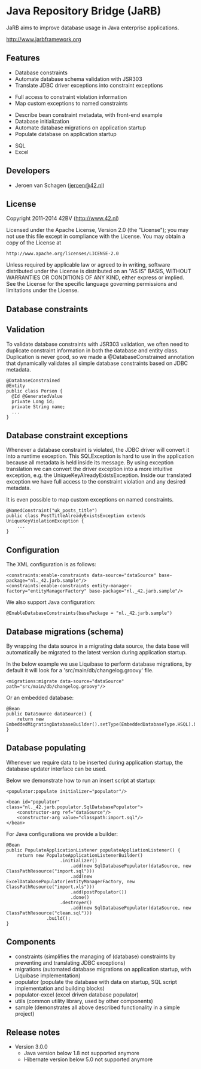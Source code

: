 Java Repository Bridge (JaRB)
=============================

JaRB aims to improve database usage in Java enterprise applications.

http://www.jarbframework.org

Features
--------
 * Database constraints
  * Automate database schema validation with JSR303
  * Translate JDBC driver exceptions into constraint exceptions
   + Full access to constraint violation information
   + Map custom exceptions to named constraints
  * Describe bean constraint metadata, with front-end example
 * Database initialization
  * Automate database migrations on application startup
  * Populate database on application startup
   + SQL
   + Excel

Developers
----------
 * Jeroen van Schagen (jeroen@42.nl)
 
License
-------
 Copyright 2011-2014 42BV (http://www.42.nl)

   Licensed under the Apache License, Version 2.0 (the "License");
   you may not use this file except in compliance with the License.
   You may obtain a copy of the License at

	http://www.apache.org/licenses/LICENSE-2.0

   Unless required by applicable law or agreed to in writing, software
   distributed under the License is distributed on an "AS IS" BASIS,
   WITHOUT WARRANTIES OR CONDITIONS OF ANY KIND, either express or implied.
   See the License for the specific language governing permissions and
   limitations under the License.

Database constraints
--------------------

Validation
----------
To validate database constraints with JSR303 validation, we often need to
duplicate constraint information in both the database and entity class.
Duplication is never good, so we made a @DatabaseConstrained annotation that
dynamically validates all simple database constraints based on JDBC metadata.

    @DatabaseConstrained
    @Entity
    public class Person {
      @Id @GeneratedValue
      private Long id;
      private String name;
      ...
    }

Database constraint exceptions
------------------------------
Whenever a database constraint is violated, the JDBC driver will convert it
into a runtime exception. This SQLException is hard to use in the application
because all metadata is held inside its message. By using exception translation
we can convert the driver exception into a more intuitive exception, e.g. the
UniqueKeyAlreadyExistsException. Inside our translated exception we have full
access to the constraint violation and any desired metadata.

It is even possible to map custom exceptions on named constraints.

	@NamedConstraint("uk_posts_title")
	public class PostTitleAlreadyExistsException extends UniqueKeyViolationException {
		...
	}
	
Configuration
-------------

The XML configuration is as follows:	

	<constraints:enable-constraints data-source="dataSource" base-package="nl._42.jarb.sample"/>
	<constraints:enable-constraints entity-manager-factory="entityManagerFactory" base-package="nl._42.jarb.sample"/>

We also support Java configuration:

	@EnableDatabaseConstraints(basePackage = "nl._42.jarb.sample")

Database migrations (schema)
----------------------------
By wrapping the data source in a migrating data source, the data base will
automatically be migrated to the latest version during application startup.

In the below example we use Liquibase to perform database migrations, by
default it will look for a 'src/main/db/changelog.groovy' file.


	<migrations:migrate data-source="dataSource" path="src/main/db/changelog.groovy"/>

Or an embedded database:

    @Bean
    public DataSource dataSource() {
        return new EmbeddedMigratingDatabaseBuilder().setType(EmbeddedDatabaseType.HSQL).build();
    }

Database populating
-------------------
Whenever we require data to be inserted during application startup, the
database updater interface can be used. 

Below we demonstrate how to run an insert script at startup:

    <populator:populate initializer="populator"/>
    
    <bean id="populator" class="nl._42.jarb.populator.SqlDatabasePopulator">
        <constructor-arg ref="dataSource"/>
        <constructor-arg value="classpath:import.sql"/>
    </bean>

For Java configurations we provide a builder:

    @Bean
    public PopulateApplicationListener populateAppliationListener() {
        return new PopulateApplicationListenerBuilder()
                        .initializer()
                            .add(new SqlDatabasePopulator(dataSource, new ClassPathResource("import.sql")))
                            .add(new ExcelDatabasePopulator(entityManagerFactory, new ClassPathResource("import.xls")))
                            .add(postPopulator())
                            .done()
                        .destroyer()
                            .add(new SqlDatabasePopulator(dataSource, new ClassPathResource("clean.sql")))
                   .build();
    }

Components
----------
 * constraints (simplifies the managing of (database) constraints by preventing and translating JDBC exceptions)
 * migrations (automated database migrations on application startup, with Liquibase implementation)
 * populator (populate the database with data on startup, SQL script implementation and building blocks)
 * populator-excel (excel driven database populator)
 * utils (common utility library, used by other components)
 * sample (demonstrates all above described functionality in a simple project)
 
Release notes
-------------
 * Version 3.0.0
    - Java version below 1.8 not supported anymore
    - Hibernate version below 5.0 not supported anymore
 
